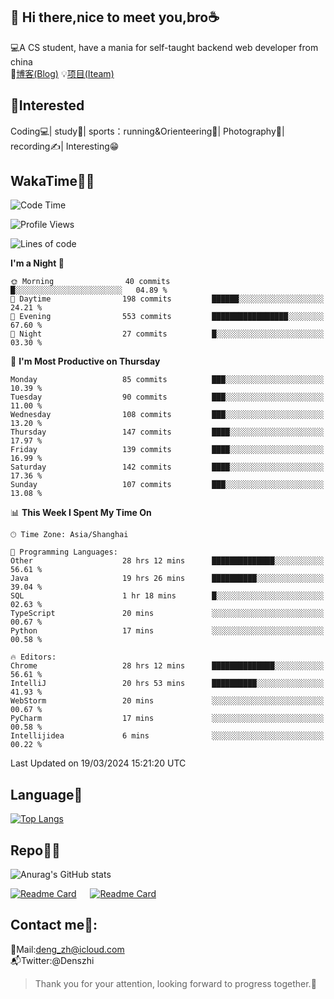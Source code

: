 👋 Hi there,nice to meet you,bro☕
---
💻A CS student, have a mania for self-taught backend web developer from china   
📌[博客(Blog)](https://github.com/HealUP/MyBlog)
💡[项目(Iteam)](https://healup.github.io/)

 <!-- waka-box start -->
 <!-- waka-box end -->
 
🧲**Interested**
--
Coding💻| study📖| sports：running&Orienteering🏃‍| Photography📸| recording✍️| Interesting😁

WakaTime👨‍💻
---
<!--START_SECTION:waka-->
![Code Time](http://img.shields.io/badge/Code%20Time-828%20hrs%2035%20mins-blue)

![Profile Views](http://img.shields.io/badge/Profile%20Views-5-blue)

![Lines of code](https://img.shields.io/badge/From%20Hello%20World%20I%27ve%20Written-205.0%20thousand%20lines%20of%20code-blue)

**I'm a Night 🦉** 

```text
🌞 Morning                40 commits          █░░░░░░░░░░░░░░░░░░░░░░░░   04.89 % 
🌆 Daytime                198 commits         ██████░░░░░░░░░░░░░░░░░░░   24.21 % 
🌃 Evening                553 commits         █████████████████░░░░░░░░   67.60 % 
🌙 Night                  27 commits          █░░░░░░░░░░░░░░░░░░░░░░░░   03.30 % 
```
📅 **I'm Most Productive on Thursday** 

```text
Monday                   85 commits          ███░░░░░░░░░░░░░░░░░░░░░░   10.39 % 
Tuesday                  90 commits          ███░░░░░░░░░░░░░░░░░░░░░░   11.00 % 
Wednesday                108 commits         ███░░░░░░░░░░░░░░░░░░░░░░   13.20 % 
Thursday                 147 commits         ████░░░░░░░░░░░░░░░░░░░░░   17.97 % 
Friday                   139 commits         ████░░░░░░░░░░░░░░░░░░░░░   16.99 % 
Saturday                 142 commits         ████░░░░░░░░░░░░░░░░░░░░░   17.36 % 
Sunday                   107 commits         ███░░░░░░░░░░░░░░░░░░░░░░   13.08 % 
```


📊 **This Week I Spent My Time On** 

```text
🕑︎ Time Zone: Asia/Shanghai

💬 Programming Languages: 
Other                    28 hrs 12 mins      ██████████████░░░░░░░░░░░   56.61 % 
Java                     19 hrs 26 mins      ██████████░░░░░░░░░░░░░░░   39.04 % 
SQL                      1 hr 18 mins        █░░░░░░░░░░░░░░░░░░░░░░░░   02.63 % 
TypeScript               20 mins             ░░░░░░░░░░░░░░░░░░░░░░░░░   00.67 % 
Python                   17 mins             ░░░░░░░░░░░░░░░░░░░░░░░░░   00.58 % 

🔥 Editors: 
Chrome                   28 hrs 12 mins      ██████████████░░░░░░░░░░░   56.61 % 
IntelliJ                 20 hrs 53 mins      ██████████░░░░░░░░░░░░░░░   41.93 % 
WebStorm                 20 mins             ░░░░░░░░░░░░░░░░░░░░░░░░░   00.67 % 
PyCharm                  17 mins             ░░░░░░░░░░░░░░░░░░░░░░░░░   00.58 % 
Intellijidea             6 mins              ░░░░░░░░░░░░░░░░░░░░░░░░░   00.22 % 
```


 Last Updated on 19/03/2024 15:21:20 UTC
<!--END_SECTION:waka-->

Language🚀
---
[![Top Langs](https://github-readme-stats.vercel.app/api/top-langs/?username=HealUP&layout=compact&hide_border=true)](https://github.com/HealUP)

Repo🧑‍💻
---
![Anurag's GitHub stats](https://github-readme-stats.vercel.app/api?username=HealUP&count_private=true&show_icons=true&theme=gruvbox&hide_border=true) 

[![Readme Card](https://github-readme-stats.vercel.app/api/pin/?username=HealUP&repo=InternetEy&theme=transparent)](https://github.com/HealUP/InternetEy) &emsp;
[![Readme Card](https://github-readme-stats.vercel.app/api/pin/?username=HealUP&repo=CampusExperience&theme=transparent)](https://github.com/HealUP/CampusExperience)


Contact me📱:
---
📮Mail:deng_zh@icloud.com  
📬Twitter:@Denszhi  

> Thank you for your attention, looking forward to progress together.🎉
